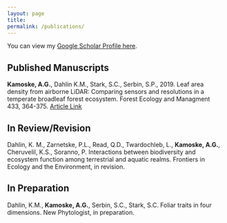 ```yaml
---
layout: page
title:
permalink: /publications/
---
```


You can view my [Google Scholar Profile here](https://scholar.google.com/citations?user=2m1RgqcAAAAJ&hl=en&oi=ao).

## **Published Manuscripts**

**Kamoske, A.G.**, Dahlin K.M., Stark, S.C., Serbin, S.P., 2019. Leaf area density from airborne LiDAR: Comparing sensors and resolutions in a temperate broadleaf forest ecosystem. Forest Ecology and Managment 433, 364-375. [Article Link](https://doi.org/10.1016/j.foreco.2018.11.017)

## **In Review/Revision**

Dahlin, K. M., Zarnetske, P.L., Read, Q.D., Twardochleb, L., **Kamoske, A.G.**, Cheruvelil, K.S., Soranno, P. Interactions between biodiversity and ecosystem function among terrestrial and aquatic realms. Frontiers in Ecology and the Environment, in revision.

## **In Preparation**

Dahlin, K.M., **Kamoske, A.G.**, Serbin, S.C., Stark, S.C. Foliar traits in four dimensions. New Phytologist, in preparation.
